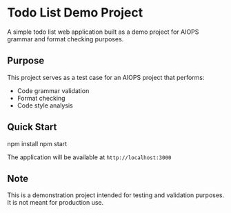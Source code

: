 # Todo List Demo Project

A simple todo list web application built as a demo project for AIOPS grammar and format checking purposes.

## Purpose

This project serves as a test case for an AIOPS project that performs:

- Code grammar validation
- Format checking
- Code style analysis

## Quick Start

npm install
npm start

The application will be available at `http://localhost:3000`

## Note

This is a demonstration project intended for testing and validation purposes. It is not meant for production use.
